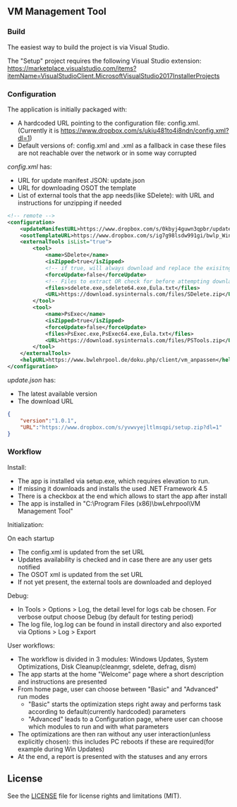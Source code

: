 ## VM Management Tool

### Build

The easiest way to build the project is via Visual Studio. 

The "Setup" project requires the following Visual Studio extension: https://marketplace.visualstudio.com/items?itemName=VisualStudioClient.MicrosoftVisualStudio2017InstallerProjects

### Configuration

The application is initially packaged with:

* A hardcoded URL pointing to the configuration file: config.xml. (Currently it is https://www.dropbox.com/s/ukiu481to4i8ndn/config.xml?dl=1)
* Default versions of: config.xml and <OSOT configuration template>.xml as a fallback in case these files are not reachable over the network or in some way corrupted
  
*config.xml* has:

* URL for update manifest JSON: update.json
* URL for downloading OSOT the template
* List of external tools that the app needs(like SDelete): with URL and instructions for unzipping if needed

```XML
<!-- remote -->
<configuration>	
	<updateManifestURL>https://www.dropbox.com/s/0kbyj4guwn3qpbr/update.json?raw=1</updateManifestURL>
	<osotTemplateURL>https://www.dropbox.com/s/ig7g98lsdw991gi/bwlp_Windows_10.xml?dl=1</osotTemplateURL>
	<externalTools isList="true">
		<tool>
			<name>SDelete</name>
			<isZipped>true</isZipped>
			<!-- if true, will always download and replace the exisitng files -->
			<forceUpdate>false</forceUpdate>
			<!-- Files to extract OR check for before attempting downlaod. CSV. -->
			<files>sdelete.exe,sdelete64.exe,Eula.txt</files>
			<URL>https://download.sysinternals.com/files/SDelete.zip</URL>
		</tool>
		<tool>
			<name>PsExec</name>
			<isZipped>true</isZipped>			
			<forceUpdate>false</forceUpdate>
			<files>PsExec.exe,PsExec64.exe,Eula.txt</files>
			<URL>https://download.sysinternals.com/files/PSTools.zip</URL>
		</tool>		
	</externalTools>	
	<helpURL>https://www.bwlehrpool.de/doku.php/client/vm_anpassen</helpURL>
</configuration>
```

*update.json* has:

* The latest available version
* The download URL

```JSON
{
	"version":"1.0.1",
	"URL":"https://www.dropbox.com/s/yvwvyejltlmsqpi/setup.zip?dl=1"
}
```
### Workflow

Install:

* The app is installed via setup.exe, which requires elevation to run.
* If missing it downloads and installs the used .NET Framework 4.5
* There is a checkbox at the end which allows to start the app after install
* The app is installed in "C:\Program Files (x86)\bwLehrpool\VM Management Tool\"

Initialization:

On each startup

* The config.xml is updated from the set URL
* Updates availability is checked and in case there are any user gets notified
* The OSOT xml is updated from the set URL
* If not yet present, the external tools are downloaded and deployed

Debug:

* In Tools > Options > Log, the detail level for logs cab be chosen. For verbose output choose Debug (by default for testing period)
* The log file, log.log can be found in install directory and also exported via Options > Log > Export

User workflows:

* The workflow is divided in 3 modules: Windows Updates, System Optimizations, Disk Cleanup(cleanmgr, sdelete, defrag, dism)
* The app starts at the home "Welcome" page where a short description and instructions are presented
* From home page, user can choose between "Basic" and "Advanced" run modes
  * "Basic" starts the optimization steps right away and performs task according to default(currently hardcoded) parameters
  * "Advanced" leads to a Configuration page, where user can choose which modules to run and with what parameters
* The optimizations are then ran without any user interaction(unless explicitly chosen): this includes PC reboots if these are required(for example during Win Updates)
* At the end, a report is presented with the statuses and any errors

## License
See the [LICENSE](LICENSE.md) file for license rights and limitations (MIT).
